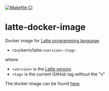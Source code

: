 [![Makefile CI](https://github.com/rzuckerm/latte-docker-image/actions/workflows/makefile.yml/badge.svg)](https://github.com/rzuckerm/latte-docker-image/actions/workflows/makefile.yml)

# latte-docker-image

Docker image for [Latte programming language](http://latte-lang.org/):

- rzuckerm/latte:`<version>-<tag>`

where:

- `<version>` is the [Latte version](LATTE_VERSION)
- `<tag>` is the current GitHub tag without the "v"

The docker image can be found [here](https://hub.docker.com/r/rzuckerm/latte).

